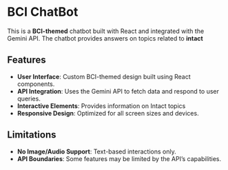 # BCI ChatBot

This is a **BCI-themed** chatbot built with React and integrated with the Gemini API. The chatbot provides answers on topics related to **intact**
## Features

- **User Interface**: Custom BCI-themed design built using React components.
- **API Integration**: Uses the Gemini API to fetch data and respond to user queries.
- **Interactive Elements**: Provides information on Intact topics 
- **Responsive Design**: Optimized for all screen sizes and devices.

## Limitations

- **No Image/Audio Support**: Text-based interactions only.
- **API Boundaries**: Some features may be limited by the API’s capabilities.
